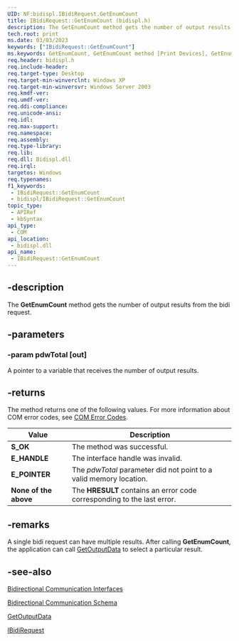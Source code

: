 ```yaml
---
UID: NF:bidispl.IBidiRequest.GetEnumCount
title: IBidiRequest::GetEnumCount (bidispl.h)
description: The GetEnumCount method gets the number of output results from the bidi request.
tech.root: print
ms.date: 03/03/2023
keywords: ["IBidiRequest::GetEnumCount"]
ms.keywords: GetEnumCount, GetEnumCount method [Print Devices], GetEnumCount method [Print Devices],IBidiRequest interface, IBidiRequest interface [Print Devices],GetEnumCount method, IBidiRequest.GetEnumCount, IBidiRequest::GetEnumCount, _win32_IBidiRequest_GetEnumCount, bidispl/IBidiRequest::GetEnumCount, gdi.ibidirequest_ibidirequest__getenumcount, print.ibidirequest_ibidirequest__getenumcount
req.header: bidispl.h
req.include-header: 
req.target-type: Desktop
req.target-min-winverclnt: Windows XP
req.target-min-winversvr: Windows Server 2003
req.kmdf-ver: 
req.umdf-ver: 
req.ddi-compliance: 
req.unicode-ansi: 
req.idl: 
req.max-support: 
req.namespace: 
req.assembly: 
req.type-library: 
req.lib: 
req.dll: Bidispl.dll
req.irql: 
targetos: Windows
req.typenames: 
f1_keywords:
 - IBidiRequest::GetEnumCount
 - bidispl/IBidiRequest::GetEnumCount
topic_type:
 - APIRef
 - kbSyntax
api_type:
 - COM
api_location:
 - bidispl.dll
api_name:
 - IBidiRequest::GetEnumCount
---
```


## -description

The **GetEnumCount** method gets the number of output results from the bidi request.

## -parameters

### -param pdwTotal [out]

A pointer to a variable that receives the number of output results.

## -returns

The method returns one of the following values. For more information about COM error codes, see [COM Error Codes](/windows/win32/com/com-error-codes).

| Value | Description |
|---|---|
| **S_OK** | The method was successful. |
| **E_HANDLE** | The interface handle was invalid. |
| **E_POINTER** | The *pdwTotal* parameter did not point to a valid memory location. |
| **None of the above** | The **HRESULT** contains an error code corresponding to the last error. |

## -remarks

A single bidi request can have multiple results. After calling **GetEnumCount**, the application can call [GetOutputData](/windows-hardware/drivers/ddi/bidispl/nf-bidispl-ibidirequest-getoutputdata) to select a particular result.

## -see-also

[Bidirectional Communication Interfaces](/windows-hardware/drivers/ddi/_print/index)

[Bidirectional Communication Schema](/windows-hardware/drivers/print/bidirectional-communication-schema)

[GetOutputData](/windows-hardware/drivers/ddi/bidispl/nf-bidispl-ibidirequest-getoutputdata)

[IBidiRequest](/windows-hardware/drivers/ddi/bidispl/nn-bidispl-ibidirequest)
